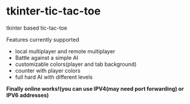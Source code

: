 # tkinter-tic-tac-toe  
 tkinter based tic-tac-toe  
 
 Features currently supported  
 <ul>
 <li>local multiplayer and remote multiplayer</li>
 <li>Battle against a simple AI</li>
 <li>customizable colors(player and tab background)</li>  
 <li>counter with player colors</li>
 <li>full hard AI with different levels</li> 
 </ul>
 
<strong>Finally online works!(you can use IPV4(may need port forwarding) or IPV6 addresses)</strong>
